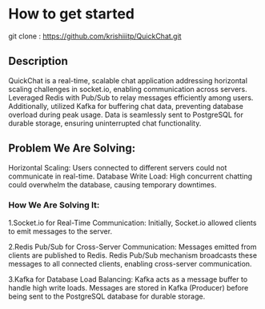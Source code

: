 # How to get started

git clone : https://github.com/krishiiitp/QuickChat.git

## Description

QuickChat is a real-time, scalable chat application addressing horizontal scaling challenges in socket.io, enabling communication across servers. Leveraged Redis with Pub/Sub to relay messages efficiently among users. Additionally, utilized Kafka for buffering chat data, preventing database overload during peak usage. Data is seamlessly sent to PostgreSQL for durable storage, ensuring uninterrupted chat functionality.

## Problem We Are Solving:

Horizontal Scaling: Users connected to different servers could not communicate in real-time. Database Write Load: High concurrent chatting could overwhelm the database, causing temporary downtimes.

### How We Are Solving It:

1.Socket.io for Real-Time Communication: Initially, Socket.io allowed clients to emit messages to the server.

2.Redis Pub/Sub for Cross-Server Communication: Messages emitted from clients are published to Redis. Redis Pub/Sub mechanism broadcasts these messages to all connected clients, enabling cross-server communication.

3.Kafka for Database Load Balancing: Kafka acts as a message buffer to handle high write loads. Messages are stored in Kafka (Producer) before being sent to the PostgreSQL database for durable storage.
